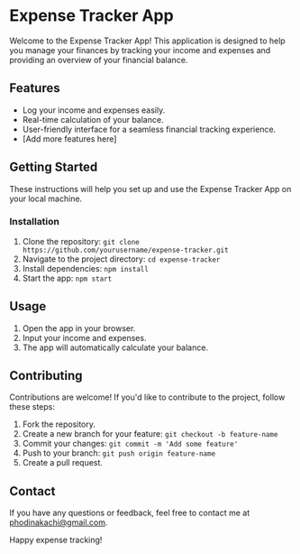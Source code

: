 # Expense Tracker App

Welcome to the Expense Tracker App! This application is designed to help you manage your finances by tracking your income and expenses and providing an overview of your financial balance.

## Features

- Log your income and expenses easily.
- Real-time calculation of your balance.
- User-friendly interface for a seamless financial tracking experience.
- [Add more features here]

## Getting Started

These instructions will help you set up and use the Expense Tracker App on your local machine.


### Installation

1. Clone the repository: `git clone https://github.com/yourusername/expense-tracker.git`
2. Navigate to the project directory: `cd expense-tracker`
3. Install dependencies: `npm install`
4. Start the app: `npm start`

## Usage

1. Open the app in your browser.
2. Input your income and expenses.
3. The app will automatically calculate your balance.


## Contributing

Contributions are welcome! If you'd like to contribute to the project, follow these steps:

1. Fork the repository.
2. Create a new branch for your feature: `git checkout -b feature-name`
3. Commit your changes: `git commit -m 'Add some feature'`
4. Push to your branch: `git push origin feature-name`
5. Create a pull request.


## Contact

If you have any questions or feedback, feel free to contact me at phodinakachi@gmail.com.

Happy expense tracking!

